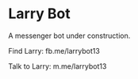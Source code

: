 # Larry Bot

A messenger bot under construction.

Find Larry: fb.me/larrybot13

Talk to Larry: m.me/larrybot13